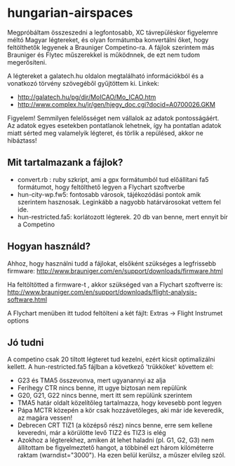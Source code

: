 hungarian-airspaces
===================
Megpróbáltam összeszedni a legfontosabb, XC távrepüléskor figyelemre méltó Magyar légtereket, és olyan formátumba konvertálni őket,
hogy feltölthetők legyenek a Brauniger Competino-ra. A fájlok szerintem más Brauniger és Flytec műszerekkel is működnnek, de ezt nem 
tudom megerősíteni.

A légtereket a galatech.hu oldalon megtalálható információkból és a vonatkozó törvény szövegéből gyűjtöttem ki. Linkek:
* http://galatech.hu/pg/dir/MoICAO/Mo_ICAO.htm
* http://www.complex.hu/jr/gen/hjegy_doc.cgi?docid=A0700026.GKM

Figyelem! Semmilyen felelősséget nem vállalok az adatok pontosságáért. Az adatok egyes esetekben pontatlanok lehetnek, így ha pontatlan adatok miatt sérted meg valamelyik légteret, és törlik a repülésed, akkor ne hibáztass!
   

Mit tartalmazank a fájlok?
--------------------------
* convert.rb : ruby szkript, ami a gpx formátumból tud előállítani fa5 formátumot, hogy feltölthető legyen a Flychart szoftverbe
* hun-city-wp.fw5: fontosabb városok, tájékozódási pontok amik szerintem hasznosak. Leginkább a nagyobb határvárosokat vettem fel ide.
* hun-restricted.fa5: korlátozott légterek. 20 db van benne, mert ennyit bír a Competino

Hogyan használd?
----------------
Ahhoz, hogy használni tudd a fájlokat, elsőként szükséges a legfrissebb firmware:
http://www.brauniger.com/en/support/downloads/firmware.html

Ha feltöltötted a firmware-t , akkor szükséged van a Flychart szoftverre is:
http://www.brauniger.com/en/support/downloads/flight-analysis-software.html

A Flychart menüben itt tudod feltölteni a két fájlt:
Extras -> Flight Instrumet options

Jó tudni
--------
A competino csak 20 tiltott légteret tud kezelni, ezért kicsit optimalizálni kellett. A hun-restricted.fa5 fájlban a következő 'trükköket' követtem el:
* G23 és TMA5 összevonva, mert ugyanannyi az alja
* Ferihegy CTR nincs benne, itt ugye biztosan nem repülünk
* G20, G21, G22 nincs benne, mert itt sem repülünk szerintem
* TMA5 határ oldalt közelítőleg tartalmazza, hogy kevesebb pont legyen
* Pápa MCTR közepén a kör csak hozzávetőleges, aki már ide keveredik, az magára vessen!
* Debrecen CRT TIZ1 (a középső rész) nincs benne, erre sem kellene keveredni, már a körülötte levő TIZ2 és TIZ3 is elég
* Azokhoz a légterekhez, amiken át lehet haladni (pl. G1, G2, G3) nem állítottam be figyelmeztető hangot, a többinél ezt három kilóméterre raktam (warndist="3000"). Ha ezen belül kerülsz, a műszer elvileg szól.